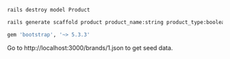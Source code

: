 ```bash
rails destroy model Product

rails generate scaffold product product_name:string product_type:boolean size_width:decimal size_height:decimal size_length:decimal unit_of_size:string manufactured_date:date experied_date:date brand_id:integer color:string sku:string

gem 'bootstrap', '~> 5.3.3'
```

Go to http://localhost:3000/brands/1.json to get seed data.
